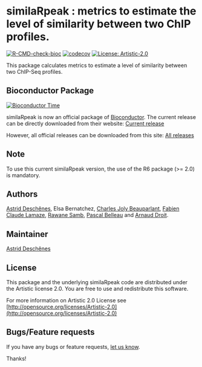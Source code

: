 similaRpeak : metrics to estimate the level of similarity between two ChIP profiles.
=====================

[![R-CMD-check-bioc](https://github.com/adeschen/similaRpeak/actions/workflows/check-bioc.yaml/badge.svg)](https://github.com/adeschen/similaRpeak/actions/workflows/check-bioc.yaml)
[![codecov](https://codecov.io/gh/adeschen/similaRpeak/branch/master/graph/badge.svg)](https://codecov.io/gh/adeschen/similaRpeak)
[![License: Artistic-2.0](https://img.shields.io/badge/License-Artistic%202.0-0298c3.svg)](https://opensource.org/licenses/Artistic-2.0)


This package calculates metrics to estimate a level of similarity between two 
ChIP-Seq profiles.

## Bioconductor Package ##

[![Bioconductor Time](http://bioconductor.org/shields/years-in-bioc/similaRpeak.svg)](http://bioconductor.org/packages/release/bioc/html/similaRpeak.html "Bioconductor status")

similaRpeak is now an official package of [Bioconductor](http://bioconductor.org/). The current release can be directly downloaded from their website:
[Current release](http://bioconductor.org/packages/release/bioc/html/similaRpeak.html)

However, all official releases can be downloaded from this site:
[All releases](https://github.com/adeschen/similaRpeak/releases)


## Note ##

To use this current similaRpeak version, the use of the R6 package (>= 2.0) is mandatory.


## Authors ##

[Astrid Desch&ecirc;nes](http://ca.linkedin.com/in/astriddeschenes "Astrid Desch&ecirc;nes"), 
Elsa Bernatchez, 
[Charles Joly Beauparlant](http://ca.linkedin.com/pub/charles-joly-beauparlant/89/491/3b3 "Charles Joly Beauparlant"), 
[Fabien Claude Lamaze](http://ca.linkedin.com/in/fabienlamaze/en "Fabien Claude Lamaze"), 
[Rawane Samb](http://ca.linkedin.com/in/rawanesamb "Rawane Samb"), 
[Pascal Belleau](http://ca.linkedin.com/in/pascalbelleau "Pascal Belleau") 
and [Arnaud Droit](http://ca.linkedin.com/in/drarnaud "Arnaud Droit").

## Maintainer ##

[Astrid Desch&ecirc;nes](http://ca.linkedin.com/in/astriddeschenes "Astrid Desch&ecirc;nes")

## License ##

This package and the underlying similaRpeak code are distributed under the 
Artistic license 2.0. You are free to use and redistribute this software. 

For more information on Artistic 2.0 License see
[http://opensource.org/licenses/Artistic-2.0](http://opensource.org/licenses/Artistic-2.0)

## Bugs/Feature requests ##

If you have any bugs or feature requests, 
[let us know](https://github.com/adeschen/similaRpeak/issues). 

Thanks!

